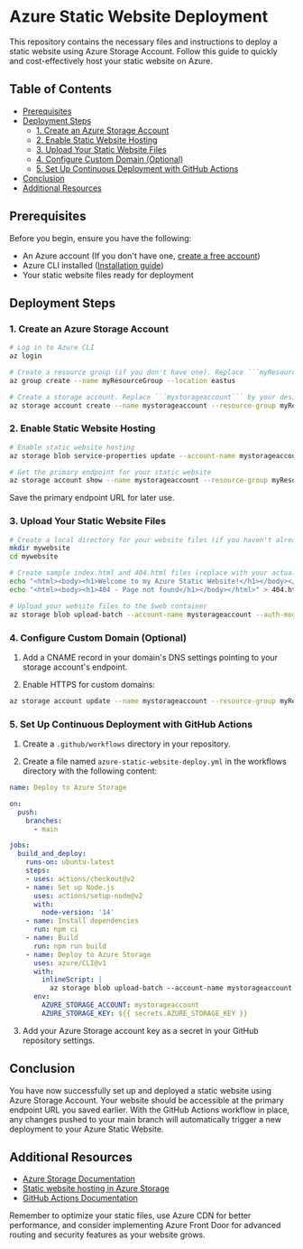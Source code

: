 # Azure Static Website Deployment

This repository contains the necessary files and instructions to deploy a static website using Azure Storage Account. Follow this guide to quickly and cost-effectively host your static website on Azure.

## Table of Contents

- [Prerequisites](#prerequisites)
- [Deployment Steps](#deployment-steps)
  - [1. Create an Azure Storage Account](#1-create-an-azure-storage-account)
  - [2. Enable Static Website Hosting](#2-enable-static-website-hosting)
  - [3. Upload Your Static Website Files](#3-upload-your-static-website-files)
  - [4. Configure Custom Domain (Optional)](#4-configure-custom-domain-optional)
  - [5. Set Up Continuous Deployment with GitHub Actions](#5-set-up-continuous-deployment-with-github-actions)
- [Conclusion](#conclusion)
- [Additional Resources](#additional-resources)

## Prerequisites

Before you begin, ensure you have the following:

- An Azure account (If you don't have one, [create a free account](https://azure.microsoft.com/free/))
- Azure CLI installed ([Installation guide](https://docs.microsoft.com/en-us/cli/azure/install-azure-cli))
- Your static website files ready for deployment

## Deployment Steps

### 1. Create an Azure Storage Account

```bash
# Log in to Azure CLI
az login

# Create a resource group (if you don't have one). Replace ```myResourceGroup``` by your desired resource group name.
az group create --name myResourceGroup --location eastus

# Create a storage account. Replace ```mystorageaccount``` by your desired storage account name (must be globally unique accross all azure storage account names) and replace  ```myResourceGroup``` by your desired resource group name.
az storage account create --name mystorageaccount --resource-group myResourceGroup --location eastus --sku Standard_LRS --kind StorageV2
```

### 2. Enable Static Website Hosting

```bash
# Enable static website hosting
az storage blob service-properties update --account-name mystorageaccount --static-website --index-document index.html --404-document 404.html

# Get the primary endpoint for your static website
az storage account show --name mystorageaccount --resource-group myResourceGroup --query "primaryEndpoints.web" --output tsv
```

Save the primary endpoint URL for later use.

### 3. Upload Your Static Website Files

```bash
# Create a local directory for your website files (if you haven't already)
mkdir mywebsite
cd mywebsite

# Create sample index.html and 404.html files (replace with your actual website files)
echo "<html><body><h1>Welcome to my Azure Static Website!</h1></body></html>" > index.html
echo "<html><body><h1>404 - Page not found</h1></body></html>" > 404.html

# Upload your website files to the $web container
az storage blob upload-batch --account-name mystorageaccount --auth-mode key --destination '$web' --source .
```

### 4. Configure Custom Domain (Optional)

1. Add a CNAME record in your domain's DNS settings pointing to your storage account's endpoint.

2. Enable HTTPS for custom domains:

```bash
az storage account update --name mystorageaccount --resource-group myResourceGroup --custom-domain yourdomain.com --enable-https-traffic-only true
```

### 5. Set Up Continuous Deployment with GitHub Actions

1. Create a `.github/workflows` directory in your repository.

2. Create a file named `azure-static-website-deploy.yml` in the workflows directory with the following content:

```yaml
name: Deploy to Azure Storage

on:
  push:
    branches:
      - main

jobs:
  build_and_deploy:
    runs-on: ubuntu-latest
    steps:
    - uses: actions/checkout@v2
    - name: Set up Node.js
      uses: actions/setup-node@v2
      with:
        node-version: '14'
    - name: Install dependencies
      run: npm ci
    - name: Build
      run: npm run build
    - name: Deploy to Azure Storage
      uses: azure/CLI@v1
      with:
        inlineScript: |
          az storage blob upload-batch --account-name mystorageaccount --auth-mode key --destination '$web' --source ./dist
      env:
        AZURE_STORAGE_ACCOUNT: mystorageaccount
        AZURE_STORAGE_KEY: ${{ secrets.AZURE_STORAGE_KEY }}
```

3. Add your Azure Storage account key as a secret in your GitHub repository settings.

## Conclusion

You have now successfully set up and deployed a static website using Azure Storage Account. Your website should be accessible at the primary endpoint URL you saved earlier. With the GitHub Actions workflow in place, any changes pushed to your main branch will automatically trigger a new deployment to your Azure Static Website.

## Additional Resources

- [Azure Storage Documentation](https://docs.microsoft.com/en-us/azure/storage/)
- [Static website hosting in Azure Storage](https://docs.microsoft.com/en-us/azure/storage/blobs/storage-blob-static-website)
- [GitHub Actions Documentation](https://docs.github.com/en/actions)

Remember to optimize your static files, use Azure CDN for better performance, and consider implementing Azure Front Door for advanced routing and security features as your website grows.
